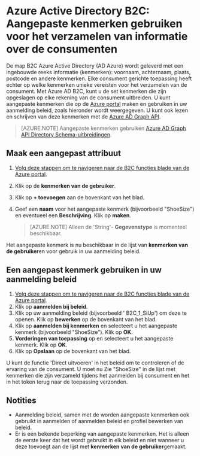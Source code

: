 <properties
    pageTitle="Azure Active Directory B2C: Kenmerken van aangepast veld | Microsoft Azure"
    description="Het gebruik van aangepaste kenmerken in Azure Active Directory B2C informatie verzamelen over uw consumenten"
    services="active-directory-b2c"
    documentationCenter=""
    authors="swkrish"
    manager="mbaldwin"
    editor="bryanla"/>

<tags
    ms.service="active-directory-b2c"
    ms.workload="identity"
    ms.tgt_pltfrm="na"
    ms.devlang="na"
    ms.topic="article"
    ms.date="07/24/2016"
    ms.author="swkrish"/>

#  <a name="azure-active-directory-b2c-use-custom-attributes-to-collect-information-about-your-consumers"></a>Azure Active Directory B2C: Aangepaste kenmerken gebruiken voor het verzamelen van informatie over de consumenten

De map B2C Azure Active Directory (AD Azure) wordt geleverd met een ingebouwde reeks informatie (kenmerken): voornaam, achternaam, plaats, postcode en andere kenmerken. Elke consument gerichte toepassing heeft echter op welke kenmerken unieke vereisten voor het verzamelen van de consument. Met Azure AD B2C, kunt u de set kenmerken die zijn opgeslagen op elke rekening van de consument uitbreiden. U kunt aangepaste kenmerken die op de [Azure portal](https://portal.azure.com/) maken en gebruiken in uw aanmelding beleid, zoals hieronder wordt weergegeven. U kunt ook lezen en schrijven van deze kenmerken met de [Azure AD Graph API](active-directory-b2c-devquickstarts-graph-dotnet.md).

> [AZURE.NOTE]
Aangepaste kenmerken gebruiken [Azure AD Graph API Directory Schema-uitbreidingen](https://msdn.microsoft.com/library/azure/dn720459.aspx).

## <a name="create-a-custom-attribute"></a>Maak een aangepast attribuut

1. [Volg deze stappen om te navigeren naar de B2C functies blade van de Azure portal](active-directory-b2c-app-registration.md#navigate-to-the-b2c-features-blade).
2. Klik op de **kenmerken van de gebruiker**.
3. Klik op **+ toevoegen** aan de bovenkant van het blad.
4. Geef een **naam** voor het aangepaste kenmerk (bijvoorbeeld "ShoeSize") en eventueel een **Beschrijving**. Klik op **maken**.

    > [AZURE.NOTE]
    Alleen de 'String'- **Gegevenstype** is momenteel beschikbaar.

Het aangepaste kenmerk is nu beschikbaar in de lijst van **kenmerken van de gebruiker**en voor gebruik in uw aanmelding beleid.

## <a name="use-a-custom-attribute-in-your-sign-up-policy"></a>Een aangepast kenmerk gebruiken in uw aanmelding beleid

1. [Volg deze stappen om te navigeren naar de B2C functies blade van de Azure portal](active-directory-b2c-app-registration.md#navigate-to-the-b2c-features-blade).
2. Klik op **aanmelden bij beleid**.
3. Klik op uw aanmelding beleid (bijvoorbeeld ' B2C_1_SiUp') om deze te openen. Klik op **bewerken** op de bovenkant van het blad.
4. Klik op **aanmelden bij kenmerken** en selecteert u het aangepaste kenmerk (bijvoorbeeld "ShoeSize"). Klik op **OK**.
5. **Vorderingen van toepassing** op en selecteert u het aangepaste kenmerk. Klik op **OK**.
6. Klik op **Opslaan** op de bovenkant van het blad.

U kunt de functie 'Direct uitvoeren' in het beleid om te controleren of de ervaring van de consument. U moet nu Zie "ShoeSize" in de lijst met kenmerken die zijn verzameld tijdens het aanmelden bij consument en het in het token terug naar de toepassing verzonden.

## <a name="notes"></a>Notities

- Aanmelding beleid, samen met de worden aangepaste kenmerken ook gebruikt in aanmelden of aanmelden beleid en profiel bewerken van beleid.
- Er is een bekende beperking van aangepaste kenmerken. Het is alleen de eerste keer dat het wordt gebruikt in elk beleid en niet wanneer u deze toevoegt aan de lijst met **kenmerken van de gebruiker**gemaakt.
